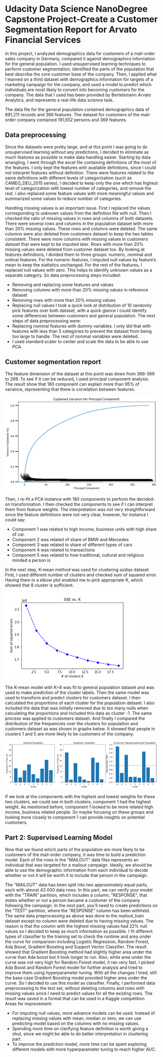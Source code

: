 # Udacity Data Science NanoDegree Capstone Project-Create a Customer Segmentation Report for Arvato Financial Services

In this project, I analyzed demographics data for customers of a mail-order sales company in Germany, compared it against demographics information for the general population. I used unsupervised learning techniques to perform customer segmentation, identified the parts of the population that best describe the core customer base of the company. Then, I applied what I learned on a third dataset with demographics information for targets of a marketing campaign for the company, and used a model to predict which individuals are most likely to convert into becoming customers for the company. The data that I used has been provided by Bertelsmann Arvato Analytics, and represents a real-life data science task.

The data file for the general population contained demographics data of 891,211 records and 366 features. The dataset for customers of the mail-order company contained 191,652 persons and 369 features.

## Data preprocessing

 Since the datasets were pretty large, and at this point I was going to do unsupervised learning without any predictions, I decided to eliminate as much features as possible to make data 
 handling easier. Starting by data wrangling, I went through the excel file containing definitions of the most of the features. I only kept the features with available definitions, since I could not interpret features without definition. There were features related to the same definitions with different levels of categorization (such as CAMEO_DEU_2015 series), I decided to keep only the one which has highest level of categorization with lowest number of categories, and remove the rest. I also replaced some feature values with more meaningful values and summarized some values to reduce number of categories. 

Handling missing values is an important issue. First I replaced the values corresponding to unknown values from the definition file with null. Then I checked the ratio of missing values in rows and columns of both datasets. There were several rows and columns in the population dataset with more than 20% missing values. These rows and columns were deleted. The same columns were also deleted from customers dataset to keep the two tables consistent. There were more columns with missing values in customers dataset that were kept to be imputed later. Rows with more than 20% missing values were deleted from customer dataset too.
By looking at features definitions, I divided them to three groups: numeric, nominal and ordinal features. For the numeric features, I imputed null values by feature’s mean to keep the statistics unchanged. For the rest of the features, I replaced null values with zero. This helps to identify unknown values as a separate category. 
So data preprocessing steps included:
-	Removing and replacing some features and values
-	Removing columns with more than 20% missing values in reference dataset
-	Removing rows with more than 20% missing values
-	Replacing null values
I took a quick look at distribution of 10 randomly pick features over both dataset, with a quick glance I could identify some differences between customers and general population.
The next steps of data preprocessing were:
-	Replacing nominal features with dummy variables. I only did that with features with less than 5 categories to prevent the dataset from being too large to handle. The rest of nominal variables were deleted.
-	I used standard scaler to center and scale the data to be able to use PCA.
 
## Customer segmentation report
The feature dimension of the dataset at this point was down from 366-369 to 289. To see if it can be reduced, I used principal component analysis. The result show that 180 component can explain more than 95% of variance, representing that there is correlation between features. 

![PCA1](PCA1.png)

Then, I re-fit a PCA instance with 180 components to perform the decided-on transformation.
I then checked the components to see if I can interpret them from feature weights. 
The interpretation was not very straightforward since the feature definitions were not very clear, however, for instance I could say:
- Component 1 was related to high income, business units with high share of car.
- Component 2 was related of share of BMW and Mercedes
- Component 3 was related to share of different types of cars
- Component 4 was related to transactions 
- Component 5 was related to how traditional, cultural and religious minded a person is 

In the next step, K-mean method was used for clustering azdias dataset. First, I used different number of clusters and checked sum of squared error. Having them in a elbow plot enabled me to pick appropriate K, which showed that 8 cluster is sufficient. 

![elbow_plot](elbow_plot.png)

The K-mean model with K=8 was fit to general population dataset and was used to make prediction of the cluster labels. Then the same model was used to transform and predict clusters for customers dataset. I then calculated the proportions of each cluster for the population dataset. I also included the data that was initially removed due to too many nulls when calculating the proportions and included this data as cluster -1.
The same process was applied to customers dataset. And finally I compared the distribution of the frequencies over the clusters for population and customers dataset as was shown in graphs below. It showed that people in clusters 1 and 5 are more likely to be customers of the company. 

![clusters](clusters.png)


If we look at the components with the highest and lowest weights for these two clusters, we could see in both clusters, component 1 had the highest weight. As mentioned before, component 1 looked to be more related high income, business related people. So maybe focusing on these groups and looking more closely to component 1 can provide insights on potential customers.
## Part 2: Supervised Learning Model

Now that we found which parts of the population are more likely to be customers of the mail-order company, it was time to build a prediction model. Each of the rows in the "MAILOUT" data files represents an individual that was targeted for a mailout campaign. Ideally, we should be able to use the demographic information from each individual to decide whether or not it will be worth it to include that person in the campaign.

The "MAILOUT" data has been split into two approximately equal parts, each with almost 43 000 data rows. In this part, we can verify your model with the "TRAIN" partition, which includes a column, "RESPONSE", that states whether or not a person became a customer of the company following the campaign. In the next part, you'll need to create predictions on the "TEST" partition, where the "RESPONSE" column has been withheld.
The same data preprocessing as above was done to the mailout_train dataset except  no column were deleted due to having missing values. The reason is that the column with the highest missing values had 22% null values so I decided to keep as much information as possible. 
I fit different types of classifier to the training set to check the runtime and area under the curve for comparison including Logistic Regression, Random Forest, Ada Boost, Gradient Boosting and Support Vector Classifier. The result showed that Gradient Boosting method had slightly higher area under the curve than Ada boost but it took longer to run. Also, while area under the curve was not very high for Random Forest model, it ran very fast. I picked Ada Boost and Random Forest model for further analysis and tried to improve them using hyperparameter tuning. With all the changes I tried, still the base case Gradient Boosting model provided higher area under the curve. So I decided to use this model as classifier. 
Finally, I performed data preprocessing to the test set, without deleting columns and rows with missing values since I need to predict values for all the existing rows. The result was saved in a format that can be used in a Kaggle competition.
Areas for improvement:
-	For imputing null values, more advance models can be used. Instead of replacing missing values with mean, median or zero, we can use predicting model based on the columns with no missing values.
-	Spending more time on clarifying feature definition is worth giving a shut, since we might be able to do better interpretation in clustering part.
-	To improve the prediction model, more time can be spent exploring different models with more hyperparameter tuning to reach higher AUC. 

